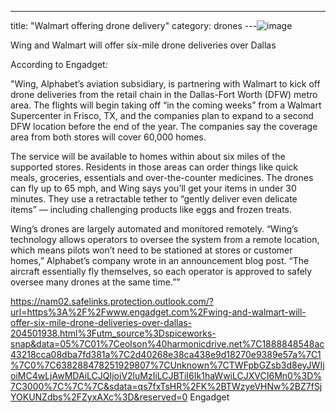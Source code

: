 
---
title:  "Walmart offering drone delivery"
category: drones
---![image](https://github.com/Vikinge/vikinge.github.io/assets/725760/13a6e5fc-11f1-4cb4-9e38-20efac0a5d87)



Wing and Walmart will offer six-mile drone deliveries over Dallas

According to Engadget:

"Wing, Alphabet’s aviation subsidiary, is partnering with Walmart to kick off drone deliveries from the retail chain in the Dallas-Fort Worth (DFW) metro area. The flights will begin taking off “in the coming weeks” from a Walmart Supercenter in Frisco, TX, and the companies plan to expand to a second DFW location before the end of the year. The companies say the coverage area from both stores will cover 60,000 homes.

The service will be available to homes within about six miles of the supported stores. Residents in those areas can order things like quick meals, groceries, essentials and over-the-counter medicines. The drones can fly up to 65 mph, and Wing says you’ll get your items in under 30 minutes. They use a retractable tether to “gently deliver even delicate items” — including challenging products like eggs and frozen treats.

Wing’s drones are largely automated and monitored remotely. “Wing’s technology allows operators to oversee the system from a remote location, which means pilots won’t need to be stationed at stores or customer homes,” Alphabet’s company wrote in an announcement blog post. “The aircraft essentially fly themselves, so each operator is approved to safely oversee many drones at the same time.”"

<https://nam02.safelinks.protection.outlook.com/?url=https%3A%2F%2Fwww.engadget.com%2Fwing-and-walmart-will-offer-six-mile-drone-deliveries-over-dallas-204501938.html%3Futm_source%3Dspiceworks-snap&data=05%7C01%7Ceolson%40harmonicdrive.net%7C1888848548ac43218cca08dba7fd381a%7C2d40268e38ca438e9d18270e9389e57a%7C1%7C0%7C638288478251929807%7CUnknown%7CTWFpbGZsb3d8eyJWIjoiMC4wLjAwMDAiLCJQIjoiV2luMzIiLCJBTiI6Ik1haWwiLCJXVCI6Mn0%3D%7C3000%7C%7C%7C&sdata=qs7fxTsHR%2FK%2BTWzyeVHNw%2BZ7fSjYOKUNZdbs%2FZyxAXc%3D&reserved=0> Engadget
